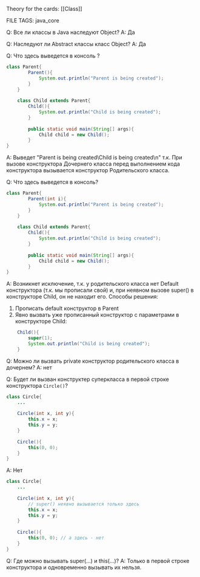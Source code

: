 
Theory for the cards: [[Class]]

FILE TAGS: java_core

Q: Все ли классы в Java наследуют Object?
A: Да
<!--ID: 1756906250736-->


Q: Наследуют ли Abstract классы класс Object?
A: Да
<!--ID: 1756906250756-->


Q: Что здесь выведется в консоль ?
```java
class Parent{
		Parent(){
			System.out.println("Parent is being created");
		}
	}
	
	class Child extends Parent{
		Child(){
			System.out.println("Child is being created");
		}
		
		public static void main(String[] args){
			Child child = new Child(); 
		} 
}
```

A: Выведет "Parent is being created\Child is being created\n" т.к. При вызове конструктора Дочернего класса перед выполнением кода конструктора вызывается конструктор Родительского класса.
<!--ID: 1756906695366-->




Q: Что здесь выведется в консоль?
```java
class Parent{
		Parent(int i){
			System.out.println("Parent is being created");
		}
	}
	
	class Child extends Parent{
		Child(){
			System.out.println("Child is being created");
		}
		
		public static void main(String[] args){
			Child child = new Child();
		} 
}
```
A: Возникнет исключение, т.к. у родительского класса нет Default конструктора (т.к. мы прописали свой) и, при неявном вызове super() в конструкторе Child, он не находит его.
Способы решения:
1. Прописать default конструктор в Parent
2. Явно вызвать уже прописанный конструктор с параметрами в конструкторе Child:
```java
	Child(){
		super(1);
		System.out.println("Child is being created");
	}
```
<!--ID: 1756906706520-->





Q: Можно ли вызвать private конструктор родительского класса в дочернем?
A: нет
<!--ID: 1756906250765-->


Q: Будет ли вызван конструктер суперкласса в первой строке конструктора `Circle()`?
```java
class Circle{
	...
	
	Circle(int x, int y){
		this.x = x;
		this.y = y;
	}
	
	Circle(){
		this(0, 0);
	}
}
```

A:  Нет
```java
class Circle{
	...
	
	Circle(int x, int y){
		// super() неявно вызывается только здесь
		this.x = x;
		this.y = y;
	}
	
	Circle(){
		this(0, 0); // а здесь - нет
	}
}
```
<!--ID: 1756906654844-->



Q: Где можно вызывать super(...) и this(...)?
A: Только в первой строке конструктора и одновременно вызывать их нельзя.
<!--ID: 1756906250774-->
